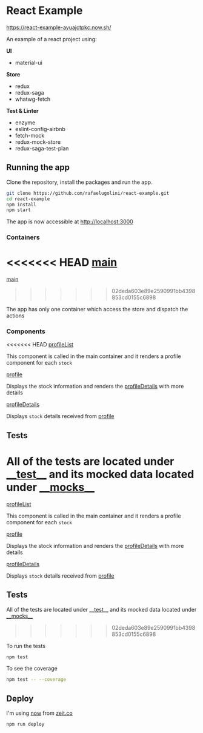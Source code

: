 # React Example

https://react-example-ayuajctpkc.now.sh/

An example of a react project using:

**UI**

- material-ui

**Store**

- redux
- redux-saga
- whatwg-fetch

**Test & Linter**

- enzyme
- eslint-config-airbnb
- fetch-mock
- redux-mock-store
- redux-saga-test-plan

## Running the app

Clone the repository, install the packages and run the app.

```sh
git clone https://github.com/rafaelugolini/react-example.git
cd react-example
npm install
npm start
```

The app is now accessible at <http://localhost:3000>

### Containers

<<<<<<< HEAD
[main](./src/containers/main)
=======
[main](../src/containers/main)
>>>>>>> 02deda603e89e2590991bb4398853cd0155c6898

The app has only one container which access the store and dispatch the actions

### Components

<<<<<<< HEAD
[profileList](./src/components/profileList)

This component is called in the main container and it renders a profile component for each `stock`

[profile](./src/components/profile)

Displays the stock information and renders the [profileDetails](./src/components/profileDetails/) with more details

[profileDetails](./src/components/profileDetails)

Displays `stock` details received from [profile](./src/components/profile/)

## Tests

All of the tests are located under [\_\_test\_\_](./src/__test__/) and its mocked data located under [\_\_mocks\_\_](./src/**mocks**)
=======
[profileList](../src/components/profileList)

This component is called in the main container and it renders a profile component for each `stock`

[profile](../src/components/profile)

Displays the stock information and renders the [profileDetails](../src/components/profileDetails/) with more details

[profileDetails](../src/components/profileDetails)

Displays `stock` details received from [profile](../src/components/profile/)

## Tests

All of the tests are located under [\_\_test\_\_](../src/__test__/) and its mocked data located under [\_\_mocks\_\_](../src/**mocks**)
>>>>>>> 02deda603e89e2590991bb4398853cd0155c6898

To run the tests

```sh
npm test
```

To see the coverage

```sh
npm test -- --coverage
```

## Deploy

I'm using [now](https://zeit.co/now) from [zeit.co](https://zeit.co)

```sh
npm run deploy
```
